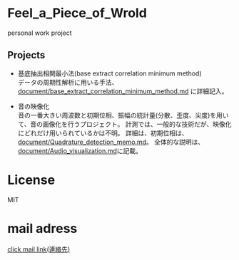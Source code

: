 # Feel_a_Piece_of_Wrold
personal work project
## Projects
- 基底抽出相関最小法(base extract correlation minimum method)  
  データの周期性解析に用いる手法、[document/base_extract_correlation_minimum_method.md](document/base_extract_correlation_minimum_method.md) に詳細記入。 

- 音の映像化  
  音の一番大きい周波数と初期位相、振幅の統計量(分散、歪度、尖度)を用いて、音の画像化を行うプロジェクト。
  計測では、一般的な技術だが、映像化にどれだけ用いられているかは不明。
  詳細は、初期位相は、[document/Quadrature_detection_memo.md](document/Quadrature_detection_memo.md)。
  全体的な説明は、[document/Audio_visualization.md](document/Audio_visualization.md)に記載。

# License
MIT

# mail adress
[click mail link(連絡先)](<mailto:yasuhara.wataru.personal.work@gmail.com>)
